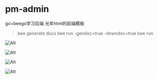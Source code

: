 <!--
 * @Author: Jiangzchen 927764151@qq.com
 * @Date: 2022-06-22 21:21:59
 * @LastEditors: Jiangzchen 927764151@qq.com
 * @LastEditTime: 2022-06-25 17:56:38
 * @FilePath: \pm-admin\README.md
 * @Description: 这是默认设置,请设置`customMade`, 打开koroFileHeader查看配置 进行设置: https://github.com/OBKoro1/koro1FileHeader/wiki/%E9%85%8D%E7%BD%AE
-->
# pm-admin
go+beego学习后端
光年html的前端模板
> bee generate docs
> bee run -gendoc=true -downdoc=true
> bee run

![Alt](https://raw.githubusercontent.com/Jiangzchen/pm-bed/master/pm-login.png)


![Alt](https://raw.githubusercontent.com/Jiangzchen/pm-bed/master/pm-index.png)


![Alt](https://raw.githubusercontent.com/Jiangzchen/pm-bed/master/pm-user.png)


![Alt](https://raw.githubusercontent.com/Jiangzchen/pm-bed/master/pm-view.png)